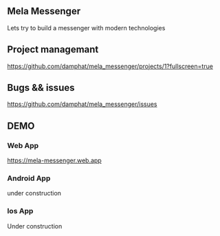 ## Mela Messenger
Lets try to build a messenger with modern technologies

## Project managemant
https://github.com/damphat/mela_messenger/projects/1?fullscreen=true

## Bugs && issues
https://github.com/damphat/mela_messenger/issues

## DEMO
### Web App
https://mela-messenger.web.app

### Android App
under construction

### Ios App
Under construction
